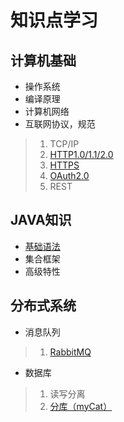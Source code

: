 # 知识点学习
## 计算机基础
* 操作系统
* 编译原理
* 计算机网络
* 互联网协议，规范
>1. TCP/IP
>2. [HTTP1.0/1.1/2.0](./computer-base/internet-protocol&specification/http.md)
>3. [HTTPS](./computer-base/internet-protocol&specification/https.md)
>4. [OAuth2.0](./computer-base/internet-protocol&specification/OAuth2.0.md)
>5. REST

## JAVA知识
* [基础语法](./java-knowledge/basic-grammar.md)
* 集合框架
* 高级特性

## 分布式系统
* 消息队列
>1. [RabbitMQ](./distributed-system/MQ/RabbitMQ.md)
* 数据库
>1. 读写分离
>2. [分库（myCat）](./distributed-system/DB/depots.md)